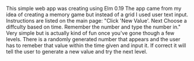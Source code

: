 This simple web app was creating using Elm 0.19
The app came from my idea of creating a memory 
game but instead of a grid I used user text input. 
Instructions are listed on the main page: "Click 
'New Value'. Next Choose a diffculty based on time. 
Remember the number and type the number in."
Very simple but is actually kind of fun once you've 
gone though a few levels. There is a randomly 
generated number that appears and the user has to 
remeber that value within the time given and input 
it. If correct it will tell the user to generate a 
new value and try the next level. 

